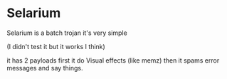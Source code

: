 # Selarium
Selarium is a batch trojan it's very simple

(I didn't test it but it works I think)

it has 2 payloads 
first it do Visual effects (like memz)
then it spams error messages
and say things.
